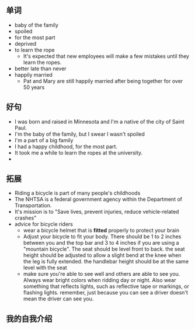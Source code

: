 ## 单词
- baby of the family
- spoiled
- for the most part
- deprived
- to learn the rope
    - It's expected that new employees will make a few mistakes until they learn the ropes.
- better late than never
- happily married
	- Pat and Mary are still happily married after being together for over 50 years

## 好句
- I was born and raised in Minnesota and I'm  a native of the city of  Saint Paul.
- I'm the baby of the family, but I swear I wasn't spoiled
- I'm a part of  a big family
- I had a happy childhood, for the most part.
- It took me a while to learn the ropes at the university.
- 

## 拓展
- Riding a bicycle is part of many people's childhoods
- The NHTSA is a federal government agency within the Department of Transportation.
- It's mission is to "Save lives, prevent injuries, reduce vehicle-related crashes" 
- advice for bicycle riders
	- wear a bicycle helmet that is **fitted** properly to protect your brain
	- Adjust your bicycle to fit your body. There should be 1 to 2 inches between you and the top bar and 3 to 4 inches if you are using a "mountain bicycle". The seat should be level front to back. the seat height should be adjusted to allow a slight bend at the knee when the leg is fully extended. the handlebar height should be at the same level with the seat
	- make sure you're able to see well and others are able to see you. Always wear bright colors when ridding day or night. Also wear something that reflects lights, such as reflective tape or markings, or flashing lights. remember, just because you can see a driver doesn't mean the driver can see you.


## 我的自我介绍
